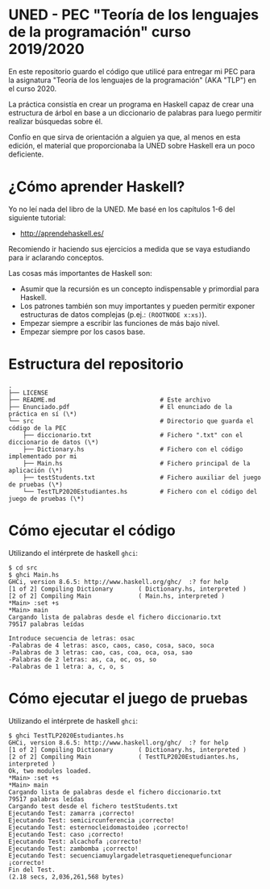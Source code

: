 # UNED - PEC "Teoría de los lenguajes de la programación" curso 2019/2020

En este repositorio guardo el código que utilicé para entregar mi PEC para la asignatura "Teoría de los lenguajes de la programación" (AKA "TLP") en el curso 2020.

La práctica consistía en crear un programa en Haskell capaz de crear una estructura de árbol en base a un diccionario de palabras para luego permitir realizar búsquedas sobre él.

Confío en que sirva de orientación a alguien ya que, al menos en esta edición, el material que proporcionaba la UNED sobre Haskell era un poco deficiente.

# ¿Cómo aprender Haskell?

Yo no leí nada del libro de la UNED. Me basé en los capítulos 1-6 del siguiente tutorial:

- http://aprendehaskell.es/

Recomiendo ir haciendo sus ejercicios a medida que se vaya estudiando para ir aclarando conceptos.

Las cosas más importantes de Haskell son:

- Asumir que la recursión es un concepto indispensable y primordial para Haskell.
- Los patrones también son muy importantes y pueden permitir exponer estructuras de datos complejas (p.ej.: `(ROOTNODE x:xs)`).
- Empezar siempre a escribir las funciones de más bajo nivel.
- Empezar siempre por los casos base.

# Estructura del repositorio

```
.
├── LICENSE
├── README.md                             # Este archivo
├── Enunciado.pdf                         # El enunciado de la práctica en sí (\*)
└── src                                   # Directorio que guarda el código de la PEC
    ├── diccionario.txt                   # Fichero ".txt" con el diccionario de datos (\*)
    ├── Dictionary.hs                     # Fichero con el código implementado por mi
    ├── Main.hs                           # Fichero principal de la aplicación (\*)
    ├── testStudents.txt                  # Fichero auxiliar del juego de pruebas (\*)
    └── TestTLP2020Estudiantes.hs         # Fichero con el código del juego de pruebas (\*)
```

# Cómo ejecutar el código

Utilizando el intérprete de haskell `ghci`:

```
$ cd src
$ ghci Main.hs
GHCi, version 8.6.5: http://www.haskell.org/ghc/  :? for help
[1 of 2] Compiling Dictionary       ( Dictionary.hs, interpreted )
[2 of 2] Compiling Main             ( Main.hs, interpreted )
*Main> :set +s
*Main> main
Cargando lista de palabras desde el fichero diccionario.txt
79517 palabras leídas

Introduce secuencia de letras: osac
-Palabras de 4 letras: asco, caos, caso, cosa, saco, soca
-Palabras de 3 letras: cao, cas, coa, oca, osa, sao
-Palabras de 2 letras: as, ca, oc, os, so
-Palabras de 1 letra: a, c, o, s
```

# Cómo ejecutar el juego de pruebas

Utilizando el intérprete de haskell `ghci`:

```
$ ghci TestTLP2020Estudiantes.hs
GHCi, version 8.6.5: http://www.haskell.org/ghc/  :? for help
[1 of 2] Compiling Dictionary       ( Dictionary.hs, interpreted )
[2 of 2] Compiling Main             ( TestTLP2020Estudiantes.hs, interpreted )
Ok, two modules loaded.
*Main> :set +s
*Main> main
Cargando lista de palabras desde el fichero diccionario.txt
79517 palabras leídas
Cargando test desde el fichero testStudents.txt
Ejecutando Test: zamarra ¡correcto!
Ejecutando Test: semicircunferencia ¡correcto!
Ejecutando Test: esternocleidomastoideo ¡correcto!
Ejecutando Test: caso ¡correcto!
Ejecutando Test: alcachofa ¡correcto!
Ejecutando Test: zambomba ¡correcto!
Ejecutando Test: secuenciamuylargadeletrasquetienequefuncionar ¡correcto!
Fin del Test.
(2.18 secs, 2,036,261,568 bytes)
```

